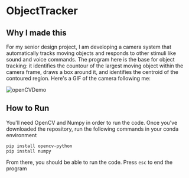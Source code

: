 # ObjectTracker

## Why I made this
For my senior design project, I am developing a camera system that automatically tracks moving objects and responds to other stimuli like sound and voice commands. The program here is the base for object tracking: it identifies the countour of the largest moving object within the camera frame, draws a box around it, and identifies the centroid of the contoured region. Here's a GIF of the camera following me:

![openCVDemo](https://user-images.githubusercontent.com/56314395/195998302-716a3b5b-f2f0-48c5-8b59-167a6ab00816.gif)

## How to Run
You'll need OpenCV and Numpy in order to run the code. Once you've downloaded the repository, run the following commands in your conda environment

```
pip install opencv-python
pip install numpy
```

From there, you should be able to run the code. Press `esc` to end the program
